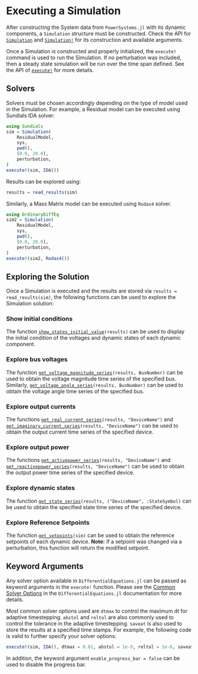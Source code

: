 # Executing a Simulation

After constructing the System data from `PowerSystems.jl` with its dynamic components, a `Simulation` structure must be constructed. Check the API for [`Simulation`](@ref) and [`Simulation!`](@ref) for its construction and available arguments.

Once a Simulation is constructed and properly initialized, the `execute!` command is used to run the Simulation. If no perturbation was included, then a steady state simulation will be run over the time span defined. See the API of [`execute!`](@ref) for more details.

## Solvers

Solvers must be chosen accordingly depending on the type of model used in the Simulation. For example, a Residual model can be executed using Sundials IDA solver:

```julia
using Sundials
sim = Simulation(
    ResidualModel,
    sys,
    pwd(),
    (0.0, 20.0),
    perturbation,
)
execute!(sim, IDA())
```

Results can be explored using:
```julia
results = read_results(sim)
```

Similarly, a Mass Matrix model can be executed using `Rodas4` solver.

```julia
using OrdinaryDiffEq
sim2 = Simulation(
    ResidualModel,
    sys,
    pwd(),
    (0.0, 20.0),
    perturbation,
)
execute!(sim2, Rodas4())
```

## Exploring the Solution

Once a Simulation is executed and the results are stored via `results = read_results(sim)`, the following functions can be used to explore the Simulation solution:

### Show initial conditions

The function [`show_states_initial_value`](@ref)`(results)` can be used to display the initial condition of the voltages and dynamic states of each dynamic component.

### Explore bus voltages

The function [`get_voltage_magnitude_series`](@ref)`(results, BusNumber)` can be used to obtain the voltage magnitude time series of the specified bus. Similarly, [`get_voltage_angle_series`](@ref)`(results, BusNumber)` can be used to obtain the voltage angle time series of the specified bus.

### Explore output currents

The functions [`get_real_current_series`](@ref)`(results, "DeviceName")` and [`get_imaginary_current_series`](@ref)`(results, "DeviceName")` can be used to obtain the output current time series of the specified device.

### Explore output power

The functions [`get_activepower_series`](@ref)`(results, "DeviceName")` and [`get_reactivepower_series`](@ref)`(results, "DeviceName")` can be used to obtain the output power time series of the specified device.

### Explore dynamic states

The function [`get_state_series`](@ref)`(results, ("DeviceName", :StateSymbol)` can be used to obtain the specified state time series of the specified device.

### Explore Reference Setpoints

The function [`get_setpoints`](@ref)`(sim)` can be used to obtain the reference setpoints of each dynamic device. **Note:** If a setpoint was changed via a perturbation, this function will return the modified setpoint.

## Keyword Arguments

Any solver option available in `DifferentialEquations.jl` can be passed as keyword arguments in the `execute!` function. Please see the [Common Solver Options](https://diffeq.sciml.ai/stable/basics/common_solver_opts/) in the `DifferentialEquations.jl` documentation for more details.

Most common solver options used are `dtmax` to control the maximum dt for adaptive timestepping. `abstol` and `reltol` are also commonly used to control the tolerance in the adaptive timestepping. `saveat` is also used to store the results at a specified time stamps. For example, the following code is valid to further specify your solver options:

```julia
execute!(sim, IDA(), dtmax = 0.01, abstol = 1e-9, reltol = 1e-6, saveat = 0.01)
```

In addition, the keyword argument `enable_progress_bar = false` can be used to disable the progress bar.
